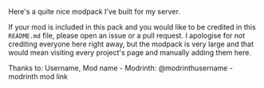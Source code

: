 Here's a quite nice modpack I've built for my server.

If your mod is included in this pack and you would like to be credited in this `README.md` file, please open an issue or a pull request. I apologise for not crediting everyone here right away, but the modpack is very large and that would mean visiting every project's page and manually adding them here.

Thanks to:
Username, Mod name - Modrinth: @modrinthusername - modrinth mod link
